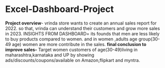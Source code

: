 # Excel-Dashboard-Project
**Project overview**-
vrinda store wants to create an annual sales report for 2022. so that, vrinda can understand their customers and grow more sales in 2023.
INSIGHTS FROM DASHBOARD=
its founds that men are less likely to buy products compared to women.
and in women ,adults age group(30-49 age) women are more contribute in the sales.
**final conclusion to improve sales-** Target women customers of age(30-49)living in maharashtra,karnataka and UP by showing ads/discounts/coupons/available on Amazon,flipkart and myntra.
